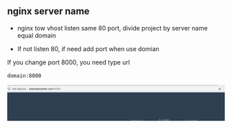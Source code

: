 ## nginx server name

- nginx tow vhost listen same 80 port, divide project by server name equal domain

- If not listen 80, if need add port when use domian

If you change port 8000, you need type url

```
domain:8000
```

![nginx_issue](./imgs/nginx.png)
